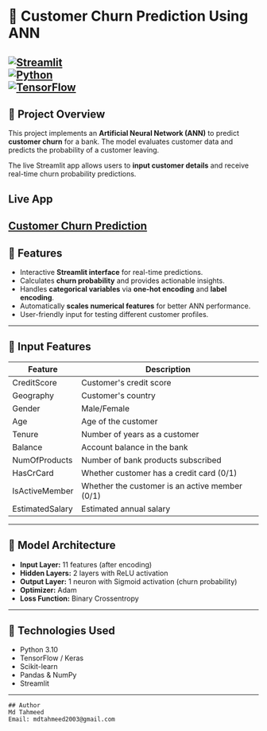 # 🚀 Customer Churn Prediction Using ANN

[![Streamlit](https://static.streamlit.io/badges/streamlit_badge_black_white.svg)](https://ann-classification-churn2025.streamlit.app/)  
[![Python](https://img.shields.io/badge/Python-3.10-blue)](https://www.python.org/)  
[![TensorFlow](https://img.shields.io/badge/TensorFlow-2.15.0-orange)](https://www.tensorflow.org/)  
---

## 🔹 Project Overview

This project implements an **Artificial Neural Network (ANN)** to predict **customer churn** for a bank. The model evaluates customer data and predicts the probability of a customer leaving.  

The live Streamlit app allows users to **input customer details** and receive real-time churn probability predictions.

 ## Live App
[Customer Churn Prediction](https://ann-classification-churn2025.streamlit.app/)
---

## 🔹 Features

- Interactive **Streamlit interface** for real-time predictions.
- Calculates **churn probability** and provides actionable insights.
- Handles **categorical variables** via **one-hot encoding** and **label encoding**.
- Automatically **scales numerical features** for better ANN performance.
- User-friendly input for testing different customer profiles.

---

## 🔹 Input Features

| Feature | Description |
|---------|-------------|
| CreditScore | Customer's credit score |
| Geography | Customer's country |
| Gender | Male/Female |
| Age | Age of the customer |
| Tenure | Number of years as a customer |
| Balance | Account balance in the bank |
| NumOfProducts | Number of bank products subscribed |
| HasCrCard | Whether customer has a credit card (0/1) |
| IsActiveMember | Whether the customer is an active member (0/1) |
| EstimatedSalary | Estimated annual salary |

---

## 🔹 Model Architecture

- **Input Layer:** 11 features (after encoding)
- **Hidden Layers:** 2 layers with ReLU activation
- **Output Layer:** 1 neuron with Sigmoid activation (churn probability)
- **Optimizer:** Adam
- **Loss Function:** Binary Crossentropy

---

## 🔹 Technologies Used

- Python 3.10  
- TensorFlow / Keras  
- Scikit-learn  
- Pandas & NumPy  
- Streamlit  

---
```
## Author
Md Tahmeed
Email: mdtahmeed2003@gmail.com
